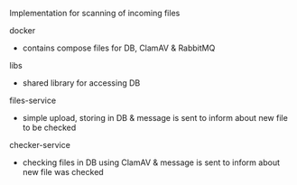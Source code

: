 Implementation for scanning of incoming files

docker
- contains compose files for DB, ClamAV & RabbitMQ

libs
- shared library for accessing DB

files-service
- simple upload, storing in DB & message is sent to inform about new file to be checked

checker-service
- checking files in DB using ClamAV & message is sent to inform about new file was checked